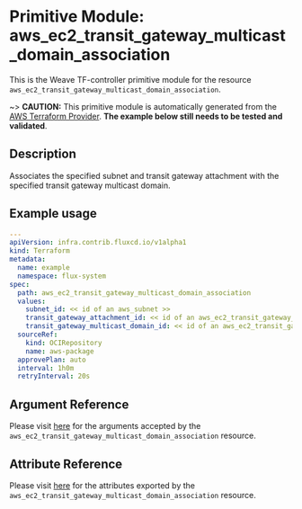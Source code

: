 
# Primitive Module: aws_ec2_transit_gateway_multicast_domain_association

This is the Weave TF-controller primitive module for the resource `aws_ec2_transit_gateway_multicast_domain_association`.

~> **CAUTION:** This primitive module is automatically generated from the [AWS Terraform Provider](https://registry.terraform.io/providers/hashicorp/aws/latest/docs/resources/ec2_transit_gateway_multicast_domain_association). **The example below still needs to be tested and validated**.

## Description

Associates the specified subnet and transit gateway attachment with the specified transit gateway multicast domain.

## Example usage

```yaml
---
apiVersion: infra.contrib.fluxcd.io/v1alpha1
kind: Terraform
metadata:
  name: example
  namespace: flux-system
spec:
  path: aws_ec2_transit_gateway_multicast_domain_association
  values:
    subnet_id: << id of an aws_subnet >>
    transit_gateway_attachment_id: << id of an aws_ec2_transit_gateway_vpc_attachment >>
    transit_gateway_multicast_domain_id: << id of an aws_ec2_transit_gateway_multicast_domain >>
  sourceRef:
    kind: OCIRepository
    name: aws-package
  approvePlan: auto
  interval: 1h0m
  retryInterval: 20s
```

## Argument Reference

Please visit [here](https://registry.terraform.io/providers/hashicorp/aws/latest/docs/resources/ec2_transit_gateway_multicast_domain_association#argument-reference) for the arguments accepted by the `aws_ec2_transit_gateway_multicast_domain_association` resource.

## Attribute Reference

Please visit [here](https://registry.terraform.io/providers/hashicorp/aws/latest/docs/resources/ec2_transit_gateway_multicast_domain_association#attributes-reference) for the attributes exported by the `aws_ec2_transit_gateway_multicast_domain_association` resource.
